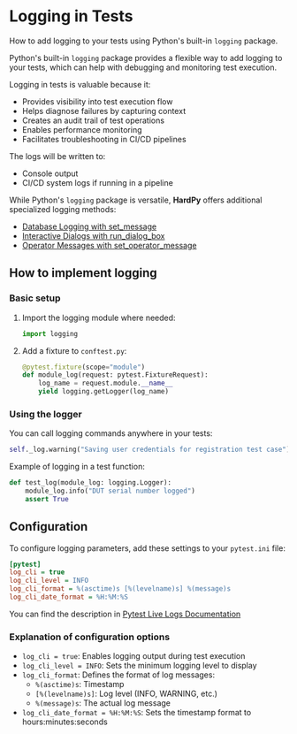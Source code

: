 # Logging in Tests

How to add logging to your tests using Python's built-in `logging` package.

Python's built-in `logging` package provides a flexible way to add logging to your tests, which can help with debugging and monitoring test execution.

Logging in tests is valuable because it:

- Provides visibility into test execution flow
- Helps diagnose failures by capturing context
- Creates an audit trail of test operations
- Enables performance monitoring
- Facilitates troubleshooting in CI/CD pipelines

The logs will be written to:

- Console output
- CI/CD system logs if running in a pipeline

While Python's `logging` package is versatile, **HardPy** offers additional specialized logging methods:

- [Database Logging with set_message](/features/#database-logging-with-set_message)
- [Interactive Dialogs with run_dialog_box](/features/#interactive-dialogs-with-run_dialog_box) 
- [Operator Messages with set_operator_message](/features/#operator-messages-with-set_operator_message)

## How to implement logging

### Basic setup

1. Import the logging module where needed:

    ```python
    import logging
    ```

2. Add a fixture to `conftest.py`:

    ```python
    @pytest.fixture(scope="module")
    def module_log(request: pytest.FixtureRequest):
        log_name = request.module.__name__
        yield logging.getLogger(log_name)
    ```

### Using the logger

You can call logging commands anywhere in your tests:

```python
self._log.warning("Saving user credentials for registration test case")
```

Example of logging in a test function:

```python
def test_log(module_log: logging.Logger):
    module_log.info("DUT serial number logged")
    assert True

```

## Configuration

To configure logging parameters, add these settings to your `pytest.ini` file:

```ini
[pytest]
log_cli = true
log_cli_level = INFO
log_cli_format = %(asctime)s [%(levelname)s] %(message)s
log_cli_date_format = %H:%M:%S
```

You can find the description in [Pytest Live Logs Documentation](https://docs.pytest.org/en/7.1.x/how-to/logging.html#live-logs)

### Explanation of configuration options

- `log_cli = true`: Enables logging output during test execution
- `log_cli_level = INFO`: Sets the minimum logging level to display
- `log_cli_format`: Defines the format of log messages:
  - `%(asctime)s`: Timestamp
  - `[%(levelname)s]`: Log level (INFO, WARNING, etc.)
  - `%(message)s`: The actual log message
- `log_cli_date_format = %H:%M:%S`: Sets the timestamp format to hours:minutes:seconds
